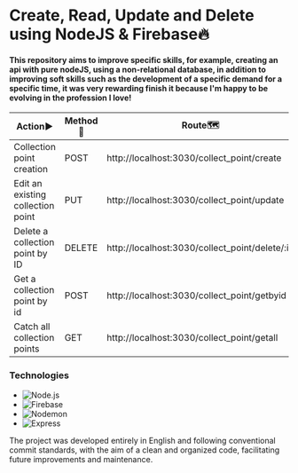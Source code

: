 # Create, Read, Update and Delete using NodeJS & Firebase🔥
#### This repository aims to improve specific skills, for example, creating an api with pure nodeJS, using a non-relational database, in addition to improving soft skills such as the development of a specific demand for a specific time, it was very rewarding finish it because I'm happy to be evolving in the profession I love!

| Action▶️ | Method📌 | Route🗺️ |
|----------|----------|----------|
| Collection point creation | POST | http://localhost:3030/collect_point/create |
| Edit an existing collection point | PUT | http://localhost:3030/collect_point/update |
| Delete a collection point by ID | DELETE | http://localhost:3030/collect_point/delete/:id |
| Get a collection point by id | POST | http://localhost:3030/collect_point/getbyid |
| Catch all collection points | GET | http://localhost:3030/collect_point/getall |


### Technologies
- ![Node.js](https://img.shields.io/badge/Node.js-339933?style=flat-square&logo=node.js&logoColor=white)
- ![Firebase](https://img.shields.io/badge/Firebase-FFCA28?style=flat-square&logo=firebase&logoColor=black)
- ![Nodemon](https://img.shields.io/badge/Nodemon-76D04B?style=flat-square&logo=nodemon&logoColor=white)
- ![Express](https://img.shields.io/badge/Express-000000?style=flat-square&logo=express&logoColor=white)

The project was developed entirely in English and following conventional commit standards, with the aim of a clean and organized code, facilitating future improvements and maintenance.
